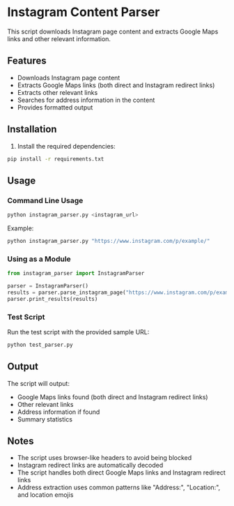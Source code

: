 # Instagram Content Parser

This script downloads Instagram page content and extracts Google Maps links and other relevant information.

## Features

- Downloads Instagram page content
- Extracts Google Maps links (both direct and Instagram redirect links)
- Extracts other relevant links
- Searches for address information in the content
- Provides formatted output

## Installation

1. Install the required dependencies:
```bash
pip install -r requirements.txt
```

## Usage

### Command Line Usage

```bash
python instagram_parser.py <instagram_url>
```

Example:
```bash
python instagram_parser.py "https://www.instagram.com/p/example/"
```

### Using as a Module

```python
from instagram_parser import InstagramParser

parser = InstagramParser()
results = parser.parse_instagram_page("https://www.instagram.com/p/example/")
parser.print_results(results)
```

### Test Script

Run the test script with the provided sample URL:
```bash
python test_parser.py
```

## Output

The script will output:
- Google Maps links found (both direct and Instagram redirect links)
- Other relevant links
- Address information if found
- Summary statistics

## Notes

- The script uses browser-like headers to avoid being blocked
- Instagram redirect links are automatically decoded
- The script handles both direct Google Maps links and Instagram redirect links
- Address extraction uses common patterns like "Address:", "Location:", and location emojis